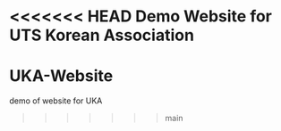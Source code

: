 <<<<<<< HEAD
Demo Website for UTS Korean Association
=======
# UKA-Website
demo of website for UKA
>>>>>>> main

